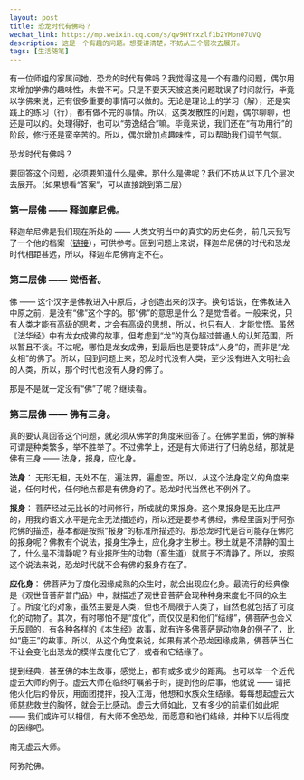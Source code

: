 ```yaml
---
layout: post
title: 恐龙时代有佛吗？
wechat_link: https://mp.weixin.qq.com/s/qv9HYrxzlf1b2YMon07UVQ
description: 这是一个有趣的问题。想要讲清楚，不妨从三个层次去展开。
tags: [生活随笔]
---
```


有一位师姐的家属问她，恐龙的时代有佛吗？我觉得这是一个有趣的问题，偶尔用来增加学佛的趣味性，未尝不可。只是不要天天被这类问题耽误了时间就行，毕竟以学佛来说，还有很多重要的事情可以做的。无论是理论上的学习（解），还是实践上的练习（行），都有做不完的事情。所以，这类发散性的问题，偶尔聊聊，也还是可以的。处理得好，也可以“劳逸结合”嘛。毕竟来说，我们还在“有功用行”的阶段，修行还是蛮辛苦的。所以，偶尔增加点趣味性，可以帮助我们调节气氛。

恐龙时代有佛吗？

要回答这个问题，必须要知道什么是佛。那什么是佛呢？我们不妨从以下几个层次去展开。（如果想看“答案”，可以直接跳到第三层）

### 第一层佛 —— 释迦摩尼佛。

释迦牟尼佛是我们现在所处的 —— 人类文明当中的真实的历史任务，前几天我写了一个他的档案（[链接](https://mp.weixin.qq.com/s/RTYR1B8gD7a04x0c8ocW8g)），可供参考。回到问题上来说，释迦牟尼佛的时代和恐龙时代相距甚远，所以，释迦牟尼佛肯定不在。

### 第二层佛 —— 觉悟者。

佛 —— 这个汉字是佛教进入中原后，才创造出来的汉字。换句话说，在佛教进入中原之前，是没有“佛”这个字的。那“佛”的意思是什么？是觉悟者。一般来说，只有人类才能有高级的思考，才会有高级的思想，所以，也只有人，才能觉悟。虽然《法华经》中有龙女成佛的故事，但考虑到“龙”的真伪超过普通人的认知范围，所以暂且不谈。不过呢，哪怕是龙女成佛，到最后也是要转成“人身”的，而非是“龙女相”的佛了。所以，回到问题上来，恐龙时代没有人类，至少没有进入文明社会的人类，所以，那个时代也没有人身的佛了。

那是不是就一定没有“佛”了呢？继续看。

### 第三层佛 —— 佛有三身。

真的要认真回答这个问题，就必须从佛学的角度来回答了。在佛学里面，佛的解释可谓是种类繁多，举不胜举了。不过佛学上，还是有大师进行了归纳总结，那就是佛有三身 —— 法身，报身，应化身。

**法身**： 无形无相，无处不在，遍法界，遍虚空。所以，从这个法身定义的角度来说，任何时代，任何地点都是有佛身的了。恐龙时代当然也不例外了。 

**报身**： 菩萨经过无比长的时间修行，所成就的果报身。这个果报身是无比庄严的，用我的语文水平是完全无法描述的，所以还是要参考佛经，佛经里面对于阿弥陀佛的描述，基本都是按照“报身”的标准所描述的。那恐龙时代是否可能存在佛陀的报身呢？佛教有个说法，报身生净土，应化身才生秽土。秽土就是不清静的国土了，什么是不清静呢？有业报所生的动物（畜生道）就属于不清静了。所以，按照这个说法来说，恐龙时代就不会有佛的报身存在了。

**应化身**： 佛菩萨为了度化因缘成熟的众生时，就会出现应化身。最流行的经典像是《观世音菩萨普门品》中，就描述了观世音菩萨会现种种身来度化不同的众生了。所度化的对象，虽然主要是人类，但也不局限于人类了，自然也就包括了可度化的动物了。其次，有时哪怕不是“度化”，而仅仅是和他们“结缘”，佛菩萨也会义无反顾的，有各种各样的《本生经》故事，就有许多佛菩萨是动物身的例子了，比如“鹿王”的故事。所以，从这个角度来说，如果有某个恐龙因缘成熟，佛菩萨当仁不让会变化出恐龙的模样去度化它了，或者和它结缘了。

提到经典，甚至佛的本生故事，感觉上，都有或多或少的距离。也可以举一个近代虚云大师的例子。虚云大师在临终叮嘱弟子时，提到他的后事，他就说 —— 请把他火化后的骨灰，用面团搅拌，投入江海，他想和水族众生结缘。每每想起虚云大师慈悲救世的胸怀，就会无比感动。虚云大师如此，又有多少的前辈们如此呢 —— 我们或许可以相信，有大师不舍恐龙，而愿意和他们结缘，并种下以后得度的因缘吧。


南无虚云大师。

阿弥陀佛。

